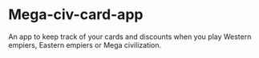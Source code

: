 # Mega-civ-card-app

An app to keep track of your cards and discounts when you play Western empiers, Eastern empiers or Mega civilization.
